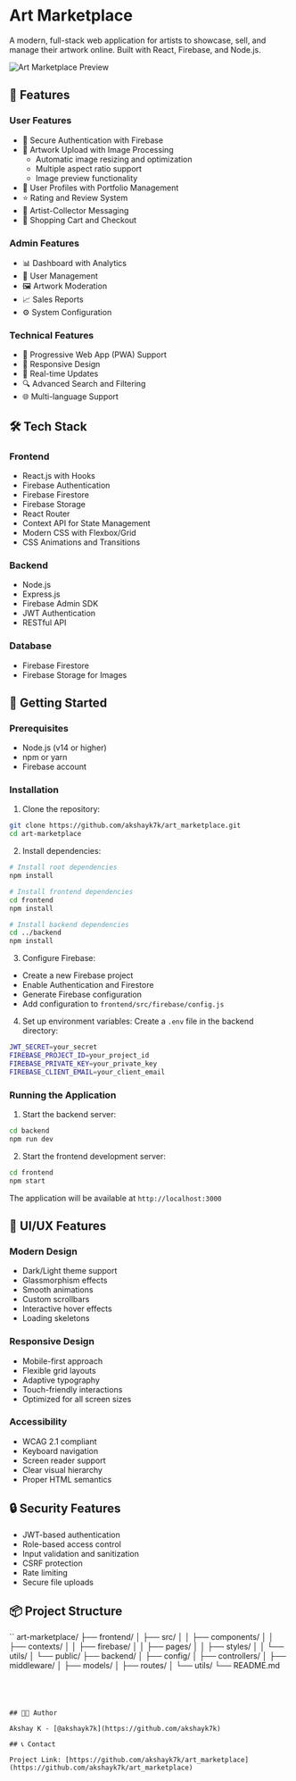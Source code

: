 # Art Marketplace

A modern, full-stack web application for artists to showcase, sell, and manage their artwork online. Built with React, Firebase, and Node.js.

![Art Marketplace Preview](preview.png)
## 🌟 Features

### User Features
- 🔐 Secure Authentication with Firebase
- 🎨 Artwork Upload with Image Processing
  - Automatic image resizing and optimization
  - Multiple aspect ratio support
  - Image preview functionality
- 👤 User Profiles with Portfolio Management
- ⭐ Rating and Review System
- 💬 Artist-Collector Messaging
- 🛒 Shopping Cart and Checkout

### Admin Features
- 📊 Dashboard with Analytics
- 👥 User Management
- 🖼️ Artwork Moderation
- 📈 Sales Reports
- ⚙️ System Configuration

### Technical Features
- 🚀 Progressive Web App (PWA) Support
- 📱 Responsive Design
- 🔄 Real-time Updates
- 🔍 Advanced Search and Filtering
- 🌐 Multi-language Support

## 🛠️ Tech Stack

### Frontend
- React.js with Hooks
- Firebase Authentication
- Firebase Firestore
- Firebase Storage
- React Router
- Context API for State Management
- Modern CSS with Flexbox/Grid
- CSS Animations and Transitions

### Backend
- Node.js
- Express.js
- Firebase Admin SDK
- JWT Authentication
- RESTful API

### Database
- Firebase Firestore
- Firebase Storage for Images

## 🚀 Getting Started

### Prerequisites
- Node.js (v14 or higher)
- npm or yarn
- Firebase account

### Installation

1. Clone the repository:
```bash
git clone https://github.com/akshayk7k/art_marketplace.git
cd art-marketplace
```

2. Install dependencies:
```bash
# Install root dependencies
npm install

# Install frontend dependencies
cd frontend
npm install

# Install backend dependencies
cd ../backend
npm install
```

3. Configure Firebase:
- Create a new Firebase project
- Enable Authentication and Firestore
- Generate Firebase configuration
- Add configuration to `frontend/src/firebase/config.js`

4. Set up environment variables:
Create a `.env` file in the backend directory:
```bash
JWT_SECRET=your_secret
FIREBASE_PROJECT_ID=your_project_id
FIREBASE_PRIVATE_KEY=your_private_key
FIREBASE_CLIENT_EMAIL=your_client_email
```

### Running the Application

1. Start the backend server:
```bash
cd backend
npm run dev
```

2. Start the frontend development server:
```bash
cd frontend
npm start
```

The application will be available at `http://localhost:3000`

## 📱 UI/UX Features

### Modern Design
- Dark/Light theme support
- Glassmorphism effects
- Smooth animations
- Custom scrollbars
- Interactive hover effects
- Loading skeletons

### Responsive Design
- Mobile-first approach
- Flexible grid layouts
- Adaptive typography
- Touch-friendly interactions
- Optimized for all screen sizes

### Accessibility
- WCAG 2.1 compliant
- Keyboard navigation
- Screen reader support
- Clear visual hierarchy
- Proper HTML semantics

## 🔒 Security Features

- JWT-based authentication
- Role-based access control
- Input validation and sanitization
- CSRF protection
- Rate limiting
- Secure file uploads

## 📦 Project Structure
``
art-marketplace/
├── frontend/
│   ├── src/
│   │   ├── components/
│   │   ├── contexts/
│   │   ├── firebase/
│   │   ├── pages/
│   │   ├── styles/
│   │   └── utils/
│   └── public/
├── backend/
│   ├── config/
│   ├── controllers/
│   ├── middleware/
│   ├── models/
│   ├── routes/
│   └── utils/
└── README.md
```




## 👨‍💻 Author

Akshay K - [@akshayk7k](https://github.com/akshayk7k)

## 📞 Contact

Project Link: [https://github.com/akshayk7k/art_marketplace](https://github.com/akshayk7k/art_marketplace)

